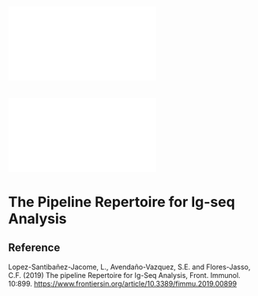 ![Ig-landscape](dev_notes/Ig-landscape.pdf)
---

![Ig-portrait](dev_notes/Ig-portrait.pdf)
---

The Pipeline Repertoire for Ig-seq Analysis
===========================================

## Reference
Lopez-Santibañez-Jacome, L., Avendaño-Vazquez, S.E. and  Flores-Jasso, C.F. (2019) The pipeline Repertoire for Ig-Seq Analysis, Front. Immunol. 10:899.  <https://www.frontiersin.org/article/10.3389/fimmu.2019.00899>
